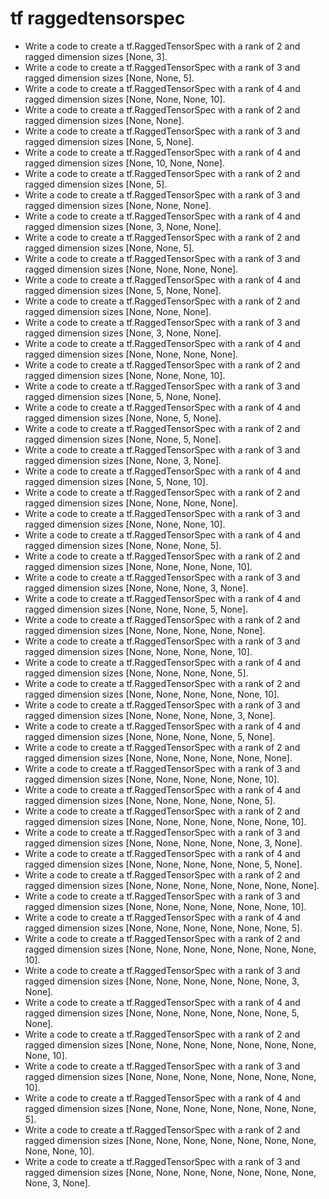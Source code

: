 # tf raggedtensorspec

- Write a code to create a tf.RaggedTensorSpec with a rank of 2 and ragged dimension sizes [None, 3].
- Write a code to create a tf.RaggedTensorSpec with a rank of 3 and ragged dimension sizes [None, None, 5].
- Write a code to create a tf.RaggedTensorSpec with a rank of 4 and ragged dimension sizes [None, None, None, 10].
- Write a code to create a tf.RaggedTensorSpec with a rank of 2 and ragged dimension sizes [None, None].
- Write a code to create a tf.RaggedTensorSpec with a rank of 3 and ragged dimension sizes [None, 5, None].
- Write a code to create a tf.RaggedTensorSpec with a rank of 4 and ragged dimension sizes [None, 10, None, None].
- Write a code to create a tf.RaggedTensorSpec with a rank of 2 and ragged dimension sizes [None, 5].
- Write a code to create a tf.RaggedTensorSpec with a rank of 3 and ragged dimension sizes [None, None, None].
- Write a code to create a tf.RaggedTensorSpec with a rank of 4 and ragged dimension sizes [None, 3, None, None].
- Write a code to create a tf.RaggedTensorSpec with a rank of 2 and ragged dimension sizes [None, None, 5].
- Write a code to create a tf.RaggedTensorSpec with a rank of 3 and ragged dimension sizes [None, None, None, None].
- Write a code to create a tf.RaggedTensorSpec with a rank of 4 and ragged dimension sizes [None, 5, None, None].
- Write a code to create a tf.RaggedTensorSpec with a rank of 2 and ragged dimension sizes [None, None, None].
- Write a code to create a tf.RaggedTensorSpec with a rank of 3 and ragged dimension sizes [None, 3, None, None].
- Write a code to create a tf.RaggedTensorSpec with a rank of 4 and ragged dimension sizes [None, None, None, None].
- Write a code to create a tf.RaggedTensorSpec with a rank of 2 and ragged dimension sizes [None, None, None, 10].
- Write a code to create a tf.RaggedTensorSpec with a rank of 3 and ragged dimension sizes [None, 5, None, None].
- Write a code to create a tf.RaggedTensorSpec with a rank of 4 and ragged dimension sizes [None, None, 5, None].
- Write a code to create a tf.RaggedTensorSpec with a rank of 2 and ragged dimension sizes [None, None, 5, None].
- Write a code to create a tf.RaggedTensorSpec with a rank of 3 and ragged dimension sizes [None, None, 3, None].
- Write a code to create a tf.RaggedTensorSpec with a rank of 4 and ragged dimension sizes [None, 5, None, 10].
- Write a code to create a tf.RaggedTensorSpec with a rank of 2 and ragged dimension sizes [None, None, None, None].
- Write a code to create a tf.RaggedTensorSpec with a rank of 3 and ragged dimension sizes [None, None, None, 10].
- Write a code to create a tf.RaggedTensorSpec with a rank of 4 and ragged dimension sizes [None, None, None, 5].
- Write a code to create a tf.RaggedTensorSpec with a rank of 2 and ragged dimension sizes [None, None, None, None, 10].
- Write a code to create a tf.RaggedTensorSpec with a rank of 3 and ragged dimension sizes [None, None, None, 3, None].
- Write a code to create a tf.RaggedTensorSpec with a rank of 4 and ragged dimension sizes [None, None, None, 5, None].
- Write a code to create a tf.RaggedTensorSpec with a rank of 2 and ragged dimension sizes [None, None, None, None, None].
- Write a code to create a tf.RaggedTensorSpec with a rank of 3 and ragged dimension sizes [None, None, None, None, 10].
- Write a code to create a tf.RaggedTensorSpec with a rank of 4 and ragged dimension sizes [None, None, None, None, 5].
- Write a code to create a tf.RaggedTensorSpec with a rank of 2 and ragged dimension sizes [None, None, None, None, None, 10].
- Write a code to create a tf.RaggedTensorSpec with a rank of 3 and ragged dimension sizes [None, None, None, None, 3, None].
- Write a code to create a tf.RaggedTensorSpec with a rank of 4 and ragged dimension sizes [None, None, None, None, 5, None].
- Write a code to create a tf.RaggedTensorSpec with a rank of 2 and ragged dimension sizes [None, None, None, None, None, None].
- Write a code to create a tf.RaggedTensorSpec with a rank of 3 and ragged dimension sizes [None, None, None, None, None, 10].
- Write a code to create a tf.RaggedTensorSpec with a rank of 4 and ragged dimension sizes [None, None, None, None, None, 5].
- Write a code to create a tf.RaggedTensorSpec with a rank of 2 and ragged dimension sizes [None, None, None, None, None, None, 10].
- Write a code to create a tf.RaggedTensorSpec with a rank of 3 and ragged dimension sizes [None, None, None, None, None, 3, None].
- Write a code to create a tf.RaggedTensorSpec with a rank of 4 and ragged dimension sizes [None, None, None, None, None, 5, None].
- Write a code to create a tf.RaggedTensorSpec with a rank of 2 and ragged dimension sizes [None, None, None, None, None, None, None].
- Write a code to create a tf.RaggedTensorSpec with a rank of 3 and ragged dimension sizes [None, None, None, None, None, None, 10].
- Write a code to create a tf.RaggedTensorSpec with a rank of 4 and ragged dimension sizes [None, None, None, None, None, None, 5].
- Write a code to create a tf.RaggedTensorSpec with a rank of 2 and ragged dimension sizes [None, None, None, None, None, None, None, 10].
- Write a code to create a tf.RaggedTensorSpec with a rank of 3 and ragged dimension sizes [None, None, None, None, None, None, 3, None].
- Write a code to create a tf.RaggedTensorSpec with a rank of 4 and ragged dimension sizes [None, None, None, None, None, None, 5, None].
- Write a code to create a tf.RaggedTensorSpec with a rank of 2 and ragged dimension sizes [None, None, None, None, None, None, None, None, 10].
- Write a code to create a tf.RaggedTensorSpec with a rank of 3 and ragged dimension sizes [None, None, None, None, None, None, None, 10].
- Write a code to create a tf.RaggedTensorSpec with a rank of 4 and ragged dimension sizes [None, None, None, None, None, None, None, 5].
- Write a code to create a tf.RaggedTensorSpec with a rank of 2 and ragged dimension sizes [None, None, None, None, None, None, None, None, None, 10].
- Write a code to create a tf.RaggedTensorSpec with a rank of 3 and ragged dimension sizes [None, None, None, None, None, None, None, None, 3, None].